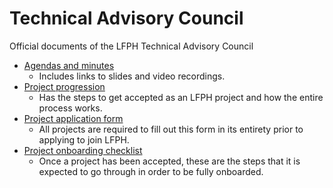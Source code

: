 # Technical Advisory Council
Official documents of the LFPH Technical Advisory Council

* [Agendas and minutes](https://docs.google.com/document/d/1e0P8nDwhdeTkOa-17VUA-Bpl57jjsi2NK4OhZWH-eso/edit?usp=sharing)
   * Includes links to slides and video recordings.
* [Project progression](https://github.com/lfph/tac/blob/main/LFPH_Project_Progression.md)
   * Has the steps to get accepted as an LFPH project and how the entire process works.
* [Project application form](https://docs.google.com/document/d/1b0H2d0iYJM9GyYDm4REK4VNDoGUmavScC2YII0JKCBM/copy)
   * All projects are required to fill out this form in its entirety prior to applying to join LFPH.
* [Project onboarding checklist](https://docs.google.com/spreadsheets/d/1ZVEq5SpvUOq9G0KFoN3CUN98DIV-wEW34dSyL90lVD8/edit?usp=sharing)
   * Once a project has been accepted, these are the steps that it is expected to go through in order to be fully onboarded.  
